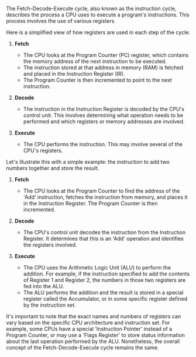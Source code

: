 The Fetch-Decode-Execute cycle, also known as the instruction cycle, describes the process a CPU uses to execute a program's instructions. This process involves the use of various registers. 

Here is a simplified view of how registers are used in each step of the cycle:

1. **Fetch**
   - The CPU looks at the Program Counter (PC) register, which contains the memory address of the next instruction to be executed.
   - The instruction stored at that address in memory (RAM) is fetched and placed in the Instruction Register (IR).
   - The Program Counter is then incremented to point to the next instruction.

2. **Decode**
   - The instruction in the Instruction Register is decoded by the CPU's control unit. This involves determining what operation needs to be performed and which registers or memory addresses are involved.

3. **Execute**
   - The CPU performs the instruction. This may involve several of the CPU's registers.

Let's illustrate this with a simple example: the instruction to add two numbers together and store the result.

1. **Fetch**
   - The CPU looks at the Program Counter to find the address of the 'Add' instruction, fetches the instruction from memory, and places it in the Instruction Register. The Program Counter is then incremented.

2. **Decode**
   - The CPU's control unit decodes the instruction from the Instruction Register. It determines that this is an 'Add' operation and identifies the registers involved.

3. **Execute**
   - The CPU uses the Arithmetic Logic Unit (ALU) to perform the addition. For example, if the instruction specified to add the contents of Register 1 and Register 2, the numbers in those two registers are fed into the ALU.
   - The ALU performs the addition and the result is stored in a special register called the Accumulator, or in some specific register defined by the instruction set.
  
It's important to note that the exact names and numbers of registers can vary based on the specific CPU architecture and instruction set. For example, some CPUs have a special 'Instruction Pointer' instead of a Program Counter, or may use a 'Flags Register' to store status information about the last operation performed by the ALU. Nonetheless, the overall concept of the Fetch-Decode-Execute cycle remains the same.